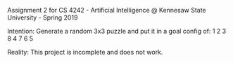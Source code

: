 Assignment 2 for CS 4242 - Artificial Intelligence @ Kennesaw State University - Spring 2019

Intention: Generate a random 3x3 puzzle and put it in a goal config of:
1 2 3
8   4
7 6 5

Reality:
This project is incomplete and does not work.